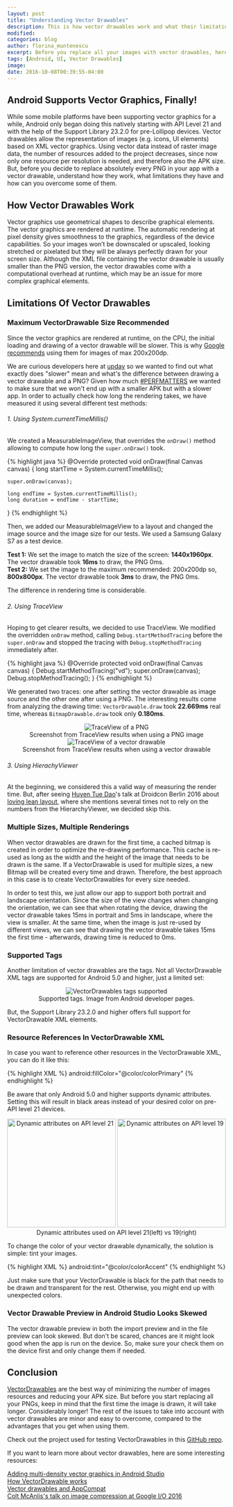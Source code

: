 ```yaml
---
layout: post
title: "Understanding Vector Drawables"
description: This is how vector drawables work and what their limitations are
modified:
categories: blog
author: florina_muntenescu
excerpt: Before you replace all your images with vector drawables, here's how they work and what issues you might have with them.
tags: [Android, UI, Vector Drawables]
image:
date: 2016-10-08T00:39:55-04:00
---
```


## Android Supports Vector Graphics, Finally!

While some mobile platforms have been supporting vector graphics for a while, Android only began doing this natively starting with API Level 21 and with the help of the Support Library 23.2.0 for pre-Lollipop devices. Vector drawables allow the representation of images (e.g. icons, UI elements) based on XML vector graphics. Using vector data instead of raster image data, the number of resources added to the project decreases, since now only one resource per resolution is needed, and therefore also the APK size. But, before you decide to replace absolutely every PNG in your app with a vector drawable, understand how they work, what limitations they have and how can you overcome some of them.

## How Vector Drawables Work

Vector graphics use geometrical shapes to describe graphical elements. The vector graphics are rendered at runtime. The automatic rendering at pixel density gives smoothness to the graphics, regardless of the device capabilities. So your images won’t be downscaled or upscaled, looking stretched or pixelated but they will be always perfectly drawn for your screen size. Although the XML file containing the vector drawable is usually smaller than the PNG version, the vector drawables come with a computational overhead at runtime, which may be an issue for more complex graphical elements.


## Limitations Of Vector Drawables


### Maximum VectorDrawable Size Recommended

Since the vector graphics are rendered at runtime, on the CPU, the initial loading and drawing of a vector drawable will be slower. This is why <a href="https://developer.android.com/studio/write/vector-asset-studio.html">Google recommends<a/> using them for images of max 200x200dp.

We are curious developers here at <a href="https://play.google.com/store/apps/details?id=de.axelspringer.yana">upday<a/> so we wanted to find out what exactly does "slower" mean and what's the difference between drawing a vector drawable and a PNG? Given how much <a href="https://plus.google.com/explore/PERFMATTERS">#PERFMATTERS<a/> we wanted to make sure that we won't end up with a smaller APK but with a slower app.
In order to actually check how long the rendering takes, we have measured it using several different test methods:

###### 1. Using System.currentTimeMillis()

We created a MeasurableImageView, that overrides the ``onDraw()`` method allowing to compute how long the ``super.onDraw()`` took.

{% highlight java %}
@Override
protected void onDraw(final Canvas canvas) {
    long startTime = System.currentTimeMillis();

    super.onDraw(canvas);

    long endTime = System.currentTimeMillis();
    long duration = endTime - startTime;
}
{% endhighlight %}

Then, we added our MeasurableImageView to a layout and changed the image source and the image size for our tests. We used a Samsung Galaxy S7 as a test device.

**Test 1:** We set the image to match the size of the screen: **1440x1960px**. The vector drawable took **16ms** to draw, the PNG 0ms.
<br/>
**Test 2:** We set the image to the maximum recommended: 200x200dp so, **800x800px**. The vector drawable took **3ms** to draw, the PNG 0ms.

The difference in rendering time is considerable.

###### 2. Using TraceView

Hoping to get clearer results, we decided to use TraceView. We modified the overridden ``onDraw`` method, calling ``Debug.startMethodTracing`` before the ``super.onDraw`` and stopped the tracing with ``Debug.stopMethodTracing`` immediately after.

{% highlight java %}
@Override
protected void onDraw(final Canvas canvas) {
    Debug.startMethodTracing("vd");
    super.onDraw(canvas);
    Debug.stopMethodTracing();
}
{% endhighlight %}

We generated two traces: one after setting the vector drawable as image source and the other one after using a PNG. The interesting results come from analyzing the drawing time: ``VectorDrawable.draw`` took **22.669ms** real time, whereas ``BitmapDrawable.draw`` took only **0.180ms**.

<center>
<picture>
	<img src="/images/blog/vector_drawables/trace_png.png" alt="TraceView of a PNG">
	<figcaption>Screenshot from TraceView results when using a PNG image</figcaption>
</picture>
</center>

<center>
<picture>
	<img src="/images/blog/vector_drawables/trace_vector_drawable.png" alt="TraceView of a vector drawable">
	<figcaption>Screenshot from TraceView results when using a vector drawable</figcaption>
</picture>
</center>

###### 3. Using HierachyViewer

At the beginning, we considered this a valid way of measuring the render time. But, after seeing <a href="https://twitter.com/queencodemonkey">Huyen Tue Dao<a/>'s talk at Droidcon Berlin 2016 about <a href="https://www.youtube.com/watch?v=gwqQT5NrhUg">loving lean layout<a/>, where she mentions several times not to rely on the numbers from the HierarchyViewer, we decided skip this.




### Multiple Sizes, Multiple Renderings

When vector drawables are drawn for the first time, a cached bitmap is created in order to optimize the re-drawing performance. This cache is re-used as long as the width and the height of the image that needs to be drawn is the same. If a VectorDrawable is used for multiple sizes, a new Bitmap will be created every time and drawn. Therefore, the best approach in this case is to create VectorDrawables for every size needed.

In order to test this, we just allow our app to support both portrait and landscape orientation. Since the size of the view changes when changing the orientation, we can see that when rotating the device, drawing the vector drawable takes 15ms in portrait and 5ms in landscape, where the view is smaller.
At the same time, when the image is just re-used by different views, we can see that drawing the vector drawable takes 15ms the first time - afterwards, drawing time is reduced to 0ms.  


### Supported Tags

Another limitation of vector drawables are the tags. Not all VectorDrawable XML tags are supported for Android 5.0 and higher, just a limited set:

<center>
<picture>
	<img src="/images/blog/vector_drawables/tags_support.png" alt="VectorDrawables tags supported">
	<figcaption>Supported tags. Image from Android developer pages. </figcaption>
</picture>
</center>

But, the Support Library 23.2.0 and higher offers full support for VectorDrawable XML elements.


### Resource References In VectorDrawable XML

In case you want to reference other resources in the VectorDrawable XML, you can do it like this:

{% highlight XML %}
android:fillColor="@color/colorPrimary"
{% endhighlight %}

Be aware that only Android 5.0 and higher supports dynamic attributes.
Setting this will result in black areas instead of your desired color on pre-API level 21 devices.

<center>
<picture>
<img src="/images/blog/vector_drawables/dynamic_res_21.png" alt="Dynamic attributes on API level 21" width="250">
<img src="/images/blog/vector_drawables/dynamic_res_19.png" alt="Dynamic attributes on API level 19" width="250">
<figcaption>Dynamic attributes used on API level 21(left) vs 19(right)</figcaption>
</picture>
</center>

To change the color of your vector drawable dynamically, the solution is simple: tint your images.  

{% highlight XML %}
android:tint="@color/colorAccent"
{% endhighlight %}

Just make sure that your VectorDrawable is black for the path that needs to be drawn and transparent for the rest. Otherwise, you might end up with unexpected colors.

### Vector Drawable Preview in Android Studio Looks Skewed

The vector drawable preview in both the import preview and in the file preview can look skewed. But don't be scared, chances are it might look good when the app is run on the device. So, make sure your check them on the device first and only change them if needed.

## Conclusion

<a href="https://developer.android.com/reference/android/graphics/drawable/VectorDrawable.html">VectorDrawables<a/> are the best way of minimizing the number of images resources and reducing your APK size. But before you start replacing all your PNGs, keep in mind that the first time the image is drawn, it will take longer. Considerably longer! The rest of the issues to take into account with vector drawables are minor and easy to overcome, compared to the advantages that you get when using them.

Check out the project used for testing VectorDrawables in this <a href="https://github.com/florina-muntenescu/Playground">GitHub repo</a>.

If you want to learn more about vector drawables, here are some interesting resources:

<a href="https://developer.android.com/studio/write/vector-asset-studio.html">Adding multi-density vector graphics in Android Studio<a/>
<br/>
<a href="https://medium.com/@duhroach/how-vectordrawable-works-fed96e110e35#.r8dp2p9lc">How VectorDrawable works</a>
<br/>
<a href="https://medium.com/@chrisbanes/appcompat-v23-2-age-of-the-vectors-91cbafa87c88#.ultiul691">Vector drawables and AppCompat</a>
<br/>
<a href="https://www.youtube.com/watch?v=r_LpCi6DQME">Colt McAnlis's talk on image compression at Google I/O 2016</a>
